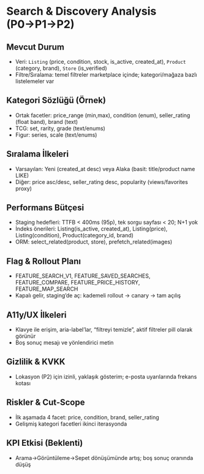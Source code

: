 # Search & Discovery Analysis (P0→P1→P2)

## Mevcut Durum
- Veri: `Listing` (price, condition, stock, is_active, created_at), `Product` (category, brand), `Store` (is_verified)
- Filtre/Sıralama: temel filtreler marketplace içinde; kategori/mağaza bazlı listelemeler var

## Kategori Sözlüğü (Örnek)
- Ortak facetler: price_range (min,max), condition (enum), seller_rating (float band), brand (text)
- TCG: set, rarity, grade (text/enums)
- Figur: series, scale (text/enums)

## Sıralama İlkeleri
- Varsayılan: Yeni (created_at desc) veya Alaka (basit: title/product name LIKE)
- Diğer: price asc/desc, seller_rating desc, popularity (views/favorites proxy)

## Performans Bütçesi
- Staging hedefleri: TTFB < 400ms (95p), tek sorgu sayfası < 20; N+1 yok
- İndeks önerileri: Listing(is_active, created_at), Listing(price), Listing(condition), Product(category_id, brand)
- ORM: select_related(product, store), prefetch_related(images)

## Flag & Rollout Planı
- FEATURE_SEARCH_V1, FEATURE_SAVED_SEARCHES, FEATURE_COMPARE, FEATURE_PRICE_HISTORY, FEATURE_MAP_SEARCH
- Kapalı gelir, staging’de aç: kademeli rollout → canary → tam açılış

## A11y/UX İlkeleri
- Klavye ile erişim, aria-label’lar, “filtreyi temizle”, aktif filtreler pill olarak görünür
- Boş sonuç mesajı ve yönlendirici metin

## Gizlilik & KVKK
- Lokasyon (P2) için izinli, yaklaşık gösterim; e-posta uyarılarında frekans kotası

## Riskler & Cut-Scope
- İlk aşamada 4 facet: price, condition, brand, seller_rating
- Gelişmiş kategori facetleri ikinci iterasyonda

## KPI Etkisi (Beklenti)
- Arama→Görüntüleme→Sepet dönüşümünde artış; boş sonuç oranında düşüş

